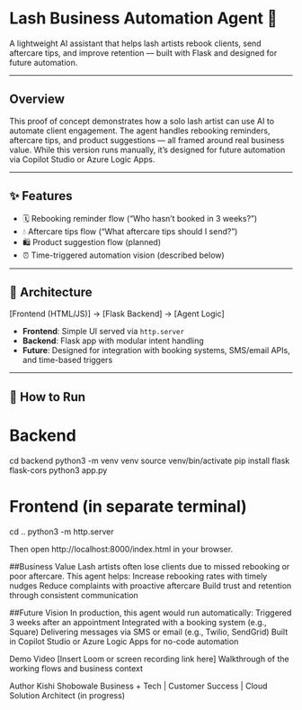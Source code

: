 # Lash Business Automation Agent 💬

A lightweight AI assistant that helps lash artists rebook clients, send aftercare tips, and improve retention — built with Flask and designed for future automation.

---

## Overview

This proof of concept demonstrates how a solo lash artist can use AI to automate client engagement. The agent handles rebooking reminders, aftercare tips, and product suggestions — all framed around real business value. While this version runs manually, it’s designed for future automation via Copilot Studio or Azure Logic Apps.

---

## ✨ Features

- 🗓️ Rebooking reminder flow (“Who hasn’t booked in 3 weeks?”)
- 💧 Aftercare tips flow (“What aftercare tips should I send?”)
- 🛍️ Product suggestion flow (planned)
- ⏰ Time-triggered automation vision (described below)

---

## 🧱 Architecture
[Frontend (HTML/JS)] → [Flask Backend] → [Agent Logic]

- **Frontend**: Simple UI served via `http.server`
- **Backend**: Flask app with modular intent handling
- **Future**: Designed for integration with booking systems, SMS/email APIs, and time-based triggers

---

## 🚀 How to Run

# Backend
cd backend
python3 -m venv venv
source venv/bin/activate
pip install flask flask-cors
python3 app.py

# Frontend (in separate terminal)
cd ..
python3 -m http.server

Then open http://localhost:8000/index.html in your browser.

##Business Value
Lash artists often lose clients due to missed rebooking or poor aftercare. This agent helps:
Increase rebooking rates with timely nudges
Reduce complaints with proactive aftercare
Build trust and retention through consistent communication

##Future Vision
In production, this agent would run automatically:
Triggered 3 weeks after an appointment
Integrated with a booking system (e.g., Square)
Delivering messages via SMS or email (e.g., Twilio, SendGrid)
Built in Copilot Studio or Azure Logic Apps for no-code automation

Demo Video
[Insert Loom or screen recording link here] Walkthrough of the working flows and business context

Author
Kishi Shobowale Business + Tech | Customer Success | Cloud Solution Architect (in progress)


